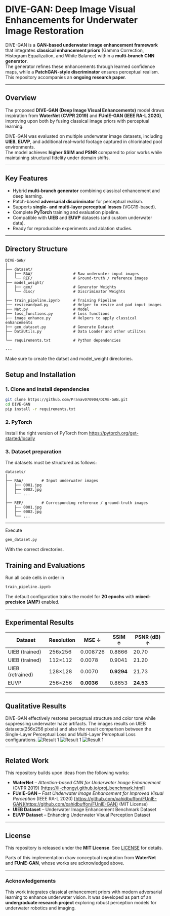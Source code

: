 #  DIVE-GAN: Deep Image Visual Enhancements for Underwater Image Restoration

DIVE-GAN is a **GAN-based underwater image enhancement framework** that integrates **classical enhancement priors** (Gamma Correction, Histogram Equalization, and White Balance) within a **multi-branch CNN generator**.  
The generator refines these enhancements through learned confidence maps, while a **PatchGAN-style discriminator** ensures perceptual realism.  
This repository accompanies an **ongoing research paper**.

---

##  Overview

The proposed **DIVE-GAN (Deep Image Visual Enhancements)** model draws inspiration from **WaterNet (CVPR 2019)** and **FUnIE-GAN (IEEE RA-L 2020)**, improving upon both by fusing classical image priors with perceptual learning.

DIVE-GAN was evaluated on multiple underwater image datasets, including **UIEB**, **EUVP**, and additional real-world footage captured in chlorinated pool environments.  
The model achieves **higher SSIM and PSNR** compared to prior works while maintaining structural fidelity under domain shifts.

---

##  Key Features
- Hybrid **multi-branch generator** combining classical enhancement and deep learning.
- Patch-based **adversarial discriminator** for perceptual realism.
- Supports **single- and multi-layer perceptual losses** (VGG19-based).
- Complete **PyTorch** training and evaluation pipeline.
- Compatible with **UIEB** and **EUVP** datasets (and custom underwater data).
- Ready for reproducible experiments and ablation studies.

---

##  Directory Structure
```
DIVE-GAN/
│
├── dataset/
│   ├── RAW/                  # Raw underwater input images
│   └── REF/                  # Ground-truth / reference images
├── model_weight/
│   ├── gen/                  # Generator Weights
│   └── disc/                 # Discriminator Weights
│
├── train_pipeline.ipynb      # Training Pipeline
├── resizeandpad.py           # Helper to resize and pad input images 
├── Net.py                    # Model
├── loss_functions.py         # Loss functions
├── image_enhance.py          # Helpers to apply classical enhancements
├── gen_dataset.py            # Generate Dataset
├── DataUtils.py              # Data Loader and other utilites
│
└── requirements.txt          # Python dependencies

---
```

Make sure to create the datset and model_weight directories.

##  Setup and Installation

### 1. Clone and install dependencies
```bash
git clone https://github.com/Pranav070904/DIVE-GAN.git
cd DIVE-GAN
pip install -r requirements.txt
```

### 2. PyTorch
Install the right version of PyTorch from https://pytorch.org/get-started/locally

### 3. Dataset preparation

The datasets must be structured as follows:
```
datasets/
│
├── RAW/        # Input underwater images
│   ├── 0001.jpg
│   ├── 0002.jpg
│   └── ...
│
├── REF/        # Corresponding reference / ground-truth images
│   ├── 0001.jpg
│   ├── 0002.jpg
│   └── ...
```
---

Execute 
``` bash 
gen_dataset.py
```
With the correct directories.

##  Training and Evaluations

Run all code cells in order in 
```bash
train_pipeline.ipynb
```
The default configuration trains the model for **20 epochs** with **mixed-precision (AMP)** enabled.

---

##  Experimental Results

| Dataset          | Resolution | MSE ↓      | SSIM ↑     | PSNR (dB) ↑ |
| ---------------- | ---------- | ---------- | ---------- | ----------- |
| UIEB (trained)   | 256x256    | 0.008726   | 0.8866   | 20.70       |
| UIEB (trained)   | 112×112    | 0.0078     | 0.9041     | 21.20       |
| UIEB (retrained) | 128×128    | 0.0070     | **0.9294** | 21.73       |
| EUVP             | 256×256    | **0.0036** | 0.8653     | **24.53**   |

---

##  Qualitative Results

DIVE-GAN effectively restores perceptual structure and color tone while suppressing underwater haze artifacts.
The images results on UIEB datasets(256x256 pixels) and also the result comparison between the Single-Layer Perceptual Loss and Multi-Layer Perceptual Loss configurations.
![Result 1](Figures/red_haze1.png)
![Result 1](Figures/red_haze2.png)
![Result 1](Figures/red_haze3.png)

---

##  Related Work

This repository builds upon ideas from the following works:

* **WaterNet** – *Attention-based CNN for Underwater Image Enhancement* (CVPR 2019)
  [https://li-chongyi.github.io/proj_benchmark.html]
* **FUnIE-GAN** – *Fast Underwater Image Enhancement for Improved Visual Perception* (IEEE RA-L 2020)
  [https://github.com/xahidbuffon/FUnIE-GAN](https://github.com/xahidbuffon/FUnIE-GAN) (MIT License)
* **UIEB Dataset** – Underwater Image Enhancement Benchmark Dataset
* **EUVP Dataset** – Enhancing Underwater Visual Perception Dataset

---

##  License

This repository is released under the **MIT License**.
See [LICENSE](LICENSE) for details.

Parts of this implementation draw conceptual inspiration from **WaterNet** and **FUnIE-GAN**, whose works are acknowledged above.

---

###  Acknowledgements

This work integrates classical enhancement priors with modern adversarial learning to enhance underwater vision.
It was developed as part of an **undergraduate research project** exploring robust perception models for underwater robotics and imaging.